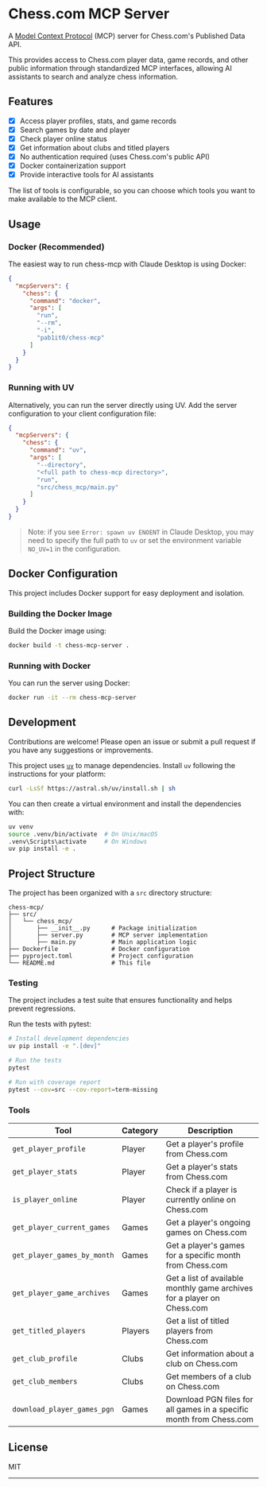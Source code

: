 # Chess.com MCP Server

A [Model Context Protocol][mcp] (MCP) server for Chess.com's Published Data API.

This provides access to Chess.com player data, game records, and other public information through standardized MCP interfaces, allowing AI assistants to search and analyze chess information.

[mcp]: https://modelcontextprotocol.io

## Features

- [x] Access player profiles, stats, and game records
- [x] Search games by date and player
- [x] Check player online status
- [x] Get information about clubs and titled players
- [x] No authentication required (uses Chess.com's public API)
- [x] Docker containerization support
- [x] Provide interactive tools for AI assistants

The list of tools is configurable, so you can choose which tools you want to make available to the MCP client.

## Usage

### Docker (Recommended)

The easiest way to run chess-mcp with Claude Desktop is using Docker:

```json
{
  "mcpServers": {
    "chess": {
      "command": "docker",
      "args": [
        "run",
        "--rm",
        "-i",
        "pab1it0/chess-mcp"
      ]
    }
  }
}
```

### Running with UV

Alternatively, you can run the server directly using UV. Add the server configuration to your client configuration file:

```json
{
  "mcpServers": {
    "chess": {
      "command": "uv",
      "args": [
        "--directory",
        "<full path to chess-mcp directory>",
        "run",
        "src/chess_mcp/main.py"
      ]
    }
  }
}
```

> Note: if you see `Error: spawn uv ENOENT` in Claude Desktop, you may need to specify the full path to `uv` or set the environment variable `NO_UV=1` in the configuration.

## Docker Configuration

This project includes Docker support for easy deployment and isolation.

### Building the Docker Image

Build the Docker image using:

```bash
docker build -t chess-mcp-server .
```

### Running with Docker

You can run the server using Docker:

```bash
docker run -it --rm chess-mcp-server
```

## Development

Contributions are welcome! Please open an issue or submit a pull request if you have any suggestions or improvements.

This project uses [`uv`](https://github.com/astral-sh/uv) to manage dependencies. Install `uv` following the instructions for your platform:

```bash
curl -LsSf https://astral.sh/uv/install.sh | sh
```

You can then create a virtual environment and install the dependencies with:

```bash
uv venv
source .venv/bin/activate  # On Unix/macOS
.venv\Scripts\activate     # On Windows
uv pip install -e .
```

## Project Structure

The project has been organized with a `src` directory structure:

```
chess-mcp/
├── src/
│   └── chess_mcp/
│       ├── __init__.py      # Package initialization
│       ├── server.py        # MCP server implementation
│       ├── main.py          # Main application logic
├── Dockerfile               # Docker configuration
├── pyproject.toml           # Project configuration
└── README.md                # This file
```

### Testing

The project includes a test suite that ensures functionality and helps prevent regressions.

Run the tests with pytest:

```bash
# Install development dependencies
uv pip install -e ".[dev]"

# Run the tests
pytest

# Run with coverage report
pytest --cov=src --cov-report=term-missing
```

### Tools

| Tool | Category | Description |
| --- | --- | --- |
| `get_player_profile` | Player | Get a player's profile from Chess.com |
| `get_player_stats` | Player | Get a player's stats from Chess.com |
| `is_player_online` | Player | Check if a player is currently online on Chess.com |
| `get_player_current_games` | Games | Get a player's ongoing games on Chess.com |
| `get_player_games_by_month` | Games | Get a player's games for a specific month from Chess.com |
| `get_player_game_archives` | Games | Get a list of available monthly game archives for a player on Chess.com |
| `get_titled_players` | Players | Get a list of titled players from Chess.com |
| `get_club_profile` | Clubs | Get information about a club on Chess.com |
| `get_club_members` | Clubs | Get members of a club on Chess.com |
| `download_player_games_pgn` | Games | Download PGN files for all games in a specific month from Chess.com |

## License

MIT

---

[mcp]: https://modelcontextprotocol.io